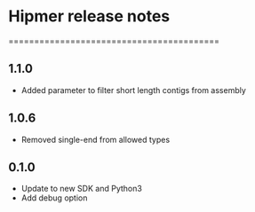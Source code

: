 # Hipmer release notes
=========================================

1.1.0
-----
* Added parameter to filter short length contigs from assembly

1.0.6
-----
* Removed single-end from allowed types

0.1.0
-----
* Update to new SDK and Python3
* Add debug option
